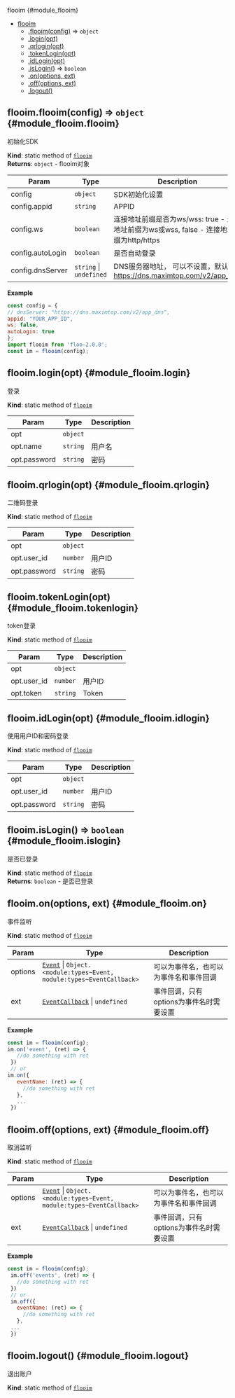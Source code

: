flooim {#module_flooim}

* [flooim](#module_flooim)
    * [.flooim(config)](#module_flooim.flooim) ⇒ <code>object</code>
    * [.login(opt)](#module_flooim.login)
    * [.qrlogin(opt)](#module_flooim.qrlogin)
    * [.tokenLogin(opt)](#module_flooim.tokenlogin)
    * [.idLogin(opt)](#module_flooim.idlogin)
    * [.isLogin()](#module_flooim.islogin) ⇒ <code>boolean</code>
    * [.on(options, ext)](#module_flooim.on)
    * [.off(options, ext)](#module_flooim.off)
    * [.logout()](#module_flooim.logout)

## flooim.flooim(config) ⇒ <code>object</code> {#module_flooim.flooim}
初始化SDK

**Kind**: static method of [<code>flooim</code>](#module_flooim)  
**Returns**: <code>object</code> - flooim对象  

| Param | Type | Description |
| --- | --- | --- |
| config | <code>object</code> | SDK初始化设置 |
| config.appid | <code>string</code> | APPID |
| config.ws | <code>boolean</code> | 连接地址前缀是否为ws/wss: true - 连接地址前缀为ws或wss, false - 连接地址前缀为http/https |
| config.autoLogin | <code>boolean</code> | 是否自动登录 |
| config.dnsServer | <code>string</code> \| <code>undefined</code> | DNS服务器地址， 可以不设置，默认为 https://dns.maximtop.com/v2/app_dns |

**Example**  
```js
const config = {
// dnsServer: "https://dns.maximtop.com/v2/app_dns",
appid: "YOUR_APP_ID",
ws: false,
autoLogin: true
};
import flooim from 'floo-2.0.0';
const im = flooim(config);
```
## flooim.login(opt) {#module_flooim.login}
登录

**Kind**: static method of [<code>flooim</code>](#module_flooim)  

| Param | Type | Description |
| --- | --- | --- |
| opt | <code>object</code> |  |
| opt.name | <code>string</code> | 用户名 |
| opt.password | <code>string</code> | 密码 |

## flooim.qrlogin(opt) {#module_flooim.qrlogin}
二维码登录

**Kind**: static method of [<code>flooim</code>](#module_flooim)  

| Param | Type | Description |
| --- | --- | --- |
| opt | <code>object</code> |  |
| opt.user_id | <code>number</code> | 用户ID |
| opt.password | <code>string</code> | 密码 |

## flooim.tokenLogin(opt) {#module_flooim.tokenlogin}
token登录

**Kind**: static method of [<code>flooim</code>](#module_flooim)  

| Param | Type | Description |
| --- | --- | --- |
| opt | <code>object</code> |  |
| opt.user_id | <code>number</code> | 用户ID |
| opt.token | <code>string</code> | Token |

## flooim.idLogin(opt) {#module_flooim.idlogin}
使用用户ID和密码登录

**Kind**: static method of [<code>flooim</code>](#module_flooim)  

| Param | Type | Description |
| --- | --- | --- |
| opt | <code>object</code> |  |
| opt.user_id | <code>number</code> | 用户ID |
| opt.password | <code>string</code> | 密码 |

## flooim.isLogin() ⇒ <code>boolean</code> {#module_flooim.islogin}
是否已登录

**Kind**: static method of [<code>flooim</code>](#module_flooim)  
**Returns**: <code>boolean</code> - 是否已登录  
## flooim.on(options, ext) {#module_flooim.on}
事件监听

**Kind**: static method of [<code>flooim</code>](#module_flooim)  

| Param | Type | Description |
| --- | --- | --- |
| options | [<code>Event</code>](#module_types..event) \| <code>Object.&lt;module:types~Event, module:types~EventCallback&gt;</code> | 可以为事件名，也可以为事件名和事件回调 |
| ext | [<code>EventCallback</code>](#module_types..eventcallback) \| <code>undefined</code> | 事件回调，只有options为事件名时需要设置 |

**Example**  
```js
const im = flooim(config);
im.on('event', (ret) => {
   //do something with ret
 })
 // or
im.on({
   eventName: (ret) => {
     //do something with ret
   },
   ...
 })
```
## flooim.off(options, ext) {#module_flooim.off}
取消监听

**Kind**: static method of [<code>flooim</code>](#module_flooim)  

| Param | Type | Description |
| --- | --- | --- |
| options | [<code>Event</code>](#module_types..event) \| <code>Object.&lt;module:types~Event, module:types~EventCallback&gt;</code> | 可以为事件名，也可以为事件名和事件回调 |
| ext | [<code>EventCallback</code>](#module_types..eventcallback) \| <code>undefined</code> | 事件回调，只有options为事件名时需要设置 |

**Example**  
```js
const im = flooim(config);
 im.off('events', (ret) => {
   //do something with ret
 })
 // or
 im.off({
   eventName: (ret) => {
     //do something with ret
   },
 ...
 })
```
## flooim.logout() {#module_flooim.logout}
退出账户

**Kind**: static method of [<code>flooim</code>](#module_flooim)  
